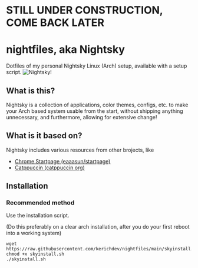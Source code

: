 # STILL UNDER CONSTRUCTION, COME BACK LATER


# nightfiles, aka Nightsky
Dotfiles of my personal Nightsky Linux (Arch) setup, available with a setup script.
![Nightsky!](https://i.imgur.com/jJh4tWy.png "Nightsky Banner")

## What is this?
Nightsky is a collection of applications, color themes, configs, etc. to make your Arch based system usable from the start, without shipping anything unnecessary, and furthermore, allowing for extensive change!

## What is it based on?
Nightsky includes various resources from other brojects, like
- [Chrome Startpage (eaaasun/startpage)](https://github.com/eaaasun/startpage)
- [Catppuccin (catppuccin org)](https://github.com/catppuccin/catppuccin)

## Installation
### Recommended method
Use the installation script.

(Do this preferably on a clear arch installation, after you do your first reboot into a working system)
```
wget https://raw.githubusercontent.com/kerichdev/nightfiles/main/skyinstall.sh
chmod +x skyinstall.sh
./skyinstall.sh
```
